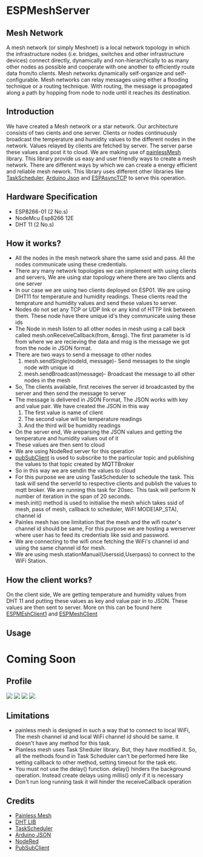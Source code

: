 # ESPMeshServer
## Mesh Network

A mesh network (or simply Meshnet) is a local network topology in which the infrastructure nodes (i.e. bridges, switches and other infrastructure devices) connect directly, dynamically and non-hierarchically to as many other nodes as possible and cooperate with one another to efficiently route data from/to clients. Mesh networks dynamically self-organize and self-configurable. Mesh networks can relay messages using either a flooding technique or a routing technique. With routing, the message is propagated along a path by hopping from node to node until it reaches its destination.

## Introduction 

We have created a Mesh network or a star network. Our architecture consists of two cients and one server. Clients or nodes continuously broadcast the temperature and humidity values to the different nodes in the network. Values relayed by clients are fetched by server. The server parse these values and post it to cloud. We are making use of [painlessMesh](https://gitlab.com/BlackEdder/painlessMesh) library. This library provide us easy and user friendly ways to create a mesh network. There are different ways by which we can create a energy efficient and reliable mesh nework. This library uses different other libraries like [TaskScheduler](https://github.com/arkhipenko/TaskScheduler), [Arduino Json](https://github.com/bblanchon/ArduinoJson) and [ESPAsyncTCP](https://github.com/me-no-dev/ESPAsyncTCP) to serve this operation.

## Hardware Specification
 - ESP8266-01 (2 No.s)
 - NodeMcu Esp8266 12E
 - DHT 11 (2 No.s)
 
## How it works?

 - All the nodes in the mesh network share the same ssid and pass. All the nodes communicate using these credentials.
 - There ary many network topologies we can implement with using clients and servers, We are using star topology where there are two clients and one server
 - In our case we are using two clients deployed on ESP01. We are using DHT11 for temperature and humidity readings. These clients read the temprature and humidity values and send these values to server.
 - Nodes do not set any TCP or UDP link or any kind of HTTP link between them. These node have there unique id's they communicate using these ids
 - The Node in mesh listen to all other nodes in mesh using a call back called mesh.onReceiveCallback(from, &msg). The first parameter is id from where we are recieving the data and msg is the message we got from the node in JSON format.
 - There are two ways to send a message to other nodes
   1. mesh.sendSingle(nodeId, message)- Send messages to the single node with unique id
   2. mesh.sendBroadcast(message)- Broadcast the message to all other nodes in the mesh
 - So, The clients available, first receives the server id broadcasted by the server and then send the message to server
 - The message is delivered in JSON Format, The JSON works with key and value pair. We have created the JSON in this way
   1. The first value is name of client
   2. The second value will be temperature readings
   3. And the third will be humidity readings
 - On the server end, We areparsing the JSON values and getting the temperature and humidity values out of it
 - These values are then sent to cloud
 - We are using NodeRed server for this operation
 - [pubSubClient](https://pubsubclient.knolleary.net/) is used to subscribe to the particular topic and publishing the values to that topic created by MQTTBroker
 - So in this way we are sendin the values to cloud
 - For this purpose we are using TaskScheduler to schedule the task. This task will send the serverId to respective clients and publish the values to mqtt broker. We are running this task for 20sec. This task will perform N number of iteration in the span of 20 seconds.
 - mesh.init() method is used to initialise the mesh which takes ssid of mesh, pass of mesh, callback to scheduler, WiFI MODE(AP_STA), channel id
 - Painles mesh has one limitation that the mesh and the wifi router's channel id should be same, For this purpose we are hosting a werserver where user has to feed its credentials like ssid and password.
 - We are connecting to the wifi once fetching the WiFi's channel id and using the same channel id for mesh.
 - We are using mesh.stationManual(Userssid,Userpass) to connect to the WiFi Station.
 
## How the client works?
On the client side, We are getting temperature and humidity values from DHT 11 and putting these values as key and value pair in to JSON. These values are then sent to server. More on this can be found here [ESPMEshClient1](https://github.com/vbshightime/ESPMeshClient1) and [ESPMeshClient](https://github.com/vbshightime/ESPMeshClient2)

## Usage

# Coming Soon

## Profile

<img src="https://github.com/vbshightime/ESP32-Captive-Portal/blob/master/FZP1BLDJSCG1ZDD.LARGE.jpg">

<img src="https://github.com/vbshightime/ESPMeshServer/blob/master/Capture6.PNG">

<img src="https://github.com/vbshightime/ESPMeshServer/blob/master/Capture7.PNG">

<img src="https://github.com/vbshightime/ESPMeshServer/blob/master/Capture5.PNG">

## Limitations

- painless mesh is designed in such a way that to connect to local WiFi, The mesh channel id and local WiFi channel id should be same. it doesn't have any method for this task.
- Pianless mesh uses Task Sheduler library. But, they have modified it. So, all the methods found in Task Scheduler can't be performed here like setting callback to other method, setting timeout for the task etc.
- You must not use the delay() function. delay() hinders the background operation. Instead create delays using millis() only if it is necessary
- Don't run long running task it will hinder the receiveCallback operation

## Credits

- [Painless Mesh](https://gitlab.com/BlackEdder/painlessMesh)
- [DHT LIB](https://github.com/adafruit/DHT-sensor-library)
- [TaskScheduler](https://github.com/arkhipenko/TaskScheduler)
- [Arduino JSON](https://github.com/bblanchon/ArduinoJson)
- [NodeRed](https://nodered.org/)
- [PubSubClient](https://pubsubclient.knolleary.net/)

 

